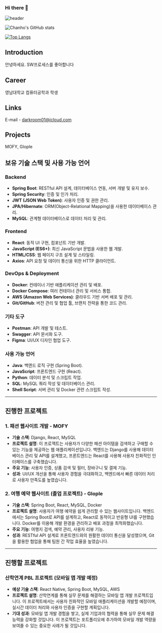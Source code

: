 ### Hi there 👋


![header](https://capsule-render.vercel.app/api?type=wave&color=timeauto&height=300&section=header&text=welcome&fontSize=90)

![Chanho's GitHub stats](https://github-readme-stats.vercel.app/api?username=Darkroom01&show_icons=true&theme=radical)

[![Top Langs](https://github-readme-stats.vercel.app/api/top-langs/?username=Darkroom01&layout=compact)](https://github.com/anuraghazra/github-readme-stats)

## Introduction
안녕하세요.
SW프로세스를 좋아합니다

## Career
영남대학교 컴퓨터공학과 학생

## Links
E-mail - darkroom01@icloud.com

## Projects
MOFY, Glople

<!--
**Darkroom01/Darkroom01** is a ✨ _special_ ✨ repository because its `README.md` (this file) appears on your GitHub profile.

Here are some ideas to get you started:

- 🔭 I’m currently working on ...
- 🌱 I’m currently learning ...
- 👯 I’m looking to collaborate on ...
- 🤔 I’m looking for help with ...
- 💬 Ask me about ...
- 📫 How to reach me: ...
- 😄 Pronouns: ...
- ⚡ Fun fact: ...
-->



## 보유 기술 스택 및 사용 가능 언어

### Backend
- **Spring Boot**: RESTful API 설계, 데이터베이스 연동, 서버 개발 및 유지 보수.
- **Spring Security**: 인증 및 인가 처리.
- **JWT (JSON Web Token)**: 사용자 인증 및 권한 관리.
- **JPA/Hibernate**: ORM(Object-Relational Mapping)을 사용한 데이터베이스 관리.
- **MySQL**: 관계형 데이터베이스로 데이터 처리 및 관리.

### Frontend
- **React**: 동적 UI 구현, 컴포넌트 기반 개발.
- **JavaScript (ES6+)**: 최신 JavaScript 문법을 사용한 웹 개발.
- **HTML/CSS**: 웹 페이지 구조 설계 및 스타일링.
- **Axios**: API 요청 및 데이터 통신을 위한 HTTP 클라이언트.

### DevOps & Deployment
- **Docker**: 컨테이너 기반 애플리케이션 관리 및 배포.
- **Docker Compose**: 여러 컨테이너 관리 및 서비스 통합.
- **AWS (Amazon Web Services)**: 클라우드 기반 서버 배포 및 관리.
- **Git/GitHub**: 버전 관리 및 협업 툴, 브랜치 전략을 통한 코드 관리.

### 기타 도구
- **Postman**: API 개발 및 테스트.
- **Swagger**: API 문서화 도구.
- **Figma**: UI/UX 디자인 협업 도구.

### 사용 가능 언어
- **Java**: 백엔드 로직 구현 (Spring Boot).
- **JavaScript**: 프론트엔드 구현 (React).
- **Python**: 데이터 분석 및 스크립트 작업.
- **SQL**: MySQL 쿼리 작성 및 데이터베이스 관리.
- **Shell Script**: 서버 관리 및 Docker 관련 스크립트 작성.

---

## 진행한 프로젝트

### 1. 패션 웹사이트 개발 - MOFY
- **기술 스택**: Django, React, MySQL
- **프로젝트 설명**: 이 프로젝트는 사용자가 다양한 패션 아이템을 검색하고 구매할 수 있는 기능을 제공하는 웹 애플리케이션입니다. 백엔드는 Django를 사용해 데이터베이스 관리 및 API를 설계했고, 프론트엔드는 React를 사용해 사용자 친화적인 인터페이스를 구축했습니다.
- **주요 기능**: 사용자 인증, 상품 검색 및 필터, 장바구니 및 결제 기능.
- **성과**: UI/UX 개선을 통해 사용자 경험을 극대화하고, 백엔드에서 빠른 데이터 처리로 사용자 만족도를 높였습니다.

### 2. 여행 예약 웹사이트 (졸업 프로젝트) - Glople
- **기술 스택**: Spring Boot, React, MySQL, Docker
- **프로젝트 설명**: 사용자가 여행 예약을 쉽게 관리할 수 있는 웹사이트입니다. 백엔드에서는 Spring Boot로 API를 설계하고, React로 동적이고 반응형 UI를 구현했습니다. Docker를 이용해 개발 환경을 관리하고 배포 과정을 최적화했습니다.
- **주요 기능**: 여행지 검색, 예약 관리, 사용자 리뷰 기능.
- **성과**: RESTful API 설계로 프론트엔드와의 원활한 데이터 통신을 달성했으며, Git을 활용한 협업을 통해 팀원 간 작업 효율을 높였습니다.

---

## 진행할 프로젝트

### 산학연계 PBL 프로젝트 (모바일 앱 개발 예정)
- **예상 기술 스택**: React Native, Spring Boot, MySQL, AWS
- **프로젝트 설명**: 산학연계를 통해 실무 문제를 해결하는 모바일 앱 개발 프로젝트입니다. 이 프로젝트에서는 사용자 친화적인 모바일 애플리케이션을 개발할 예정이며, 실시간 데이터 처리와 사용자 인증을 구현할 계획입니다.
- **기대 성과**: 모바일 앱 개발 경험을 쌓고, 실제 기업과의 협력을 통해 실무 문제 해결 능력을 강화할 것입니다. 이 프로젝트는 포트폴리오에 추가하여 모바일 개발 역량을 보여줄 수 있는 중요한 사례가 될 것입니다.

